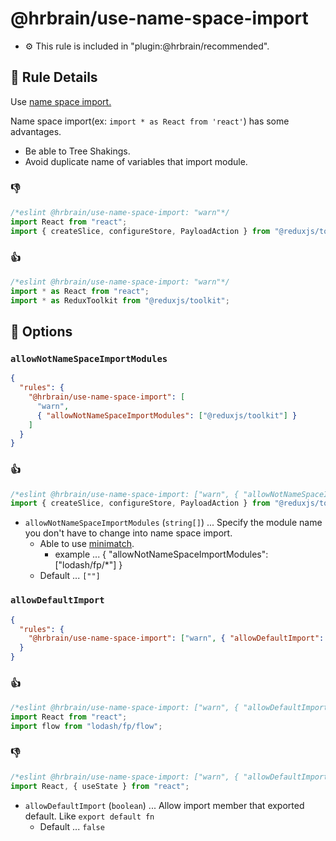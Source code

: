 # @hrbrain/use-name-space-import

- ⚙️ This rule is included in "plugin:@hrbrain/recommended".

## 📖 Rule Details

Use [name space import.](https://tc39.es/ecma262/#prod-NameSpaceImport)

Name space import(ex: `import * as React from 'react'`) has some advantages.

- Be able to Tree Shakings.
- Avoid duplicate name of variables that import module.

### 👎

```ts
/*eslint @hrbrain/use-name-space-import: "warn"*/
import React from "react";
import { createSlice, configureStore, PayloadAction } from "@reduxjs/toolkit";
```

### 👍

```ts
/*eslint @hrbrain/use-name-space-import: "warn"*/
import * as React from "react";
import * as ReduxToolkit from "@reduxjs/toolkit";
```

## 🔧 Options

### `allowNotNameSpaceImportModules`

```json
{
  "rules": {
    "@hrbrain/use-name-space-import": [
      "warn",
      { "allowNotNameSpaceImportModules": ["@reduxjs/toolkit"] }
    ]
  }
}
```

### 👍

```ts
/*eslint @hrbrain/use-name-space-import: ["warn", { "allowNotNameSpaceImportModules": ["@reduxjs/toolkit"] }]*/
import { createSlice, configureStore, PayloadAction } from "@reduxjs/toolkit";
```

- `allowNotNameSpaceImportModules` (`string[]`) ... Specify the module name you don't have to change into name space import.
  - Able to use [minimatch](https://github.com/isaacs/minimatch).
    - example ... { "allowNotNameSpaceImportModules": ["lodash/fp/*"] }
  - Default ... `[""]`

### `allowDefaultImport`

```json
{
  "rules": {
    "@hrbrain/use-name-space-import": ["warn", { "allowDefaultImport": true }]
  }
}
```

### 👍

```ts
/*eslint @hrbrain/use-name-space-import: ["warn", { "allowDefaultImport": true }]*/
import React from "react";
import flow from "lodash/fp/flow";
```

### 👎

```ts
/*eslint @hrbrain/use-name-space-import: ["warn", { "allowDefaultImport": true }]*/
import React, { useState } from "react";
```

- `allowDefaultImport` (`boolean`) ... Allow import member that exported default. Like `export default fn`
  - Default ... `false`
